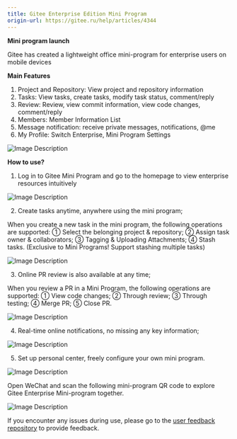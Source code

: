 ```yaml
---
title: Gitee Enterprise Edition Mini Program
origin-url: https://gitee.ru/help/articles/4344
---
```


**Mini program launch**

Gitee has created a lightweight office mini-program for enterprise users on mobile devices

**Main Features**

1. Project and Repository: View project and repository information
2. Tasks: View tasks, create tasks, modify task status, comment/reply
3. Review: Review, view commit information, view code changes, comment/reply
4. Members: Member Information List
5. Message notification: receive private messages, notifications, @me
6. My Profile: Switch Enterprise, Mini Program Settings

![Image Description](https://images.gitee.ru/uploads/images/2021/0811/145330_e6fc44b7_8189591.png 'Screenshot.png')

**How to use?**

1. Log in to Gitee Mini Program and go to the homepage to view enterprise resources intuitively

![Image Description](https://images.gitee.ru/uploads/images/2021/0830/001952_6f851c7f_7722649.png 'Screenshot.png')

2. Create tasks anytime, anywhere using the mini program;

When you create a new task in the mini program, the following operations are supported:
① Select the belonging project & repository;
② Assign task owner & collaborators;
③ Tagging & Uploading Attachments;
④ Stash tasks. (Exclusive to Mini Programs! Support stashing multiple tasks)

![Image Description](https://images.gitee.ru/uploads/images/2021/0830/002032_950766a7_7722649.png 'Screenshot.png')

3. Online PR review is also available at any time;

When you review a PR in a Mini Program, the following operations are supported:
① View code changes;
② Through review;
③ Through testing;
④ Merge PR;
⑤ Close PR.

![Image Description](https://images.gitee.ru/uploads/images/2021/0707/154123_08d389c8_7722649.png 'Screenshot.png')

4. Real-time online notifications, no missing any key information;

![Image Description](https://images.gitee.ru/uploads/images/2021/0830/002143_37c26c67_7722649.png 'Screenshot.png')

5. Set up personal center, freely configure your own mini program.

![Image Description](https://images.gitee.ru/uploads/images/2021/0707/154331_6903cd6f_7722649.png 'Screenshot.png')

Open WeChat and scan the following mini-program QR code to explore Gitee Enterprise Mini-program together.

![Image Description](https://images.gitee.ru/uploads/images/2021/0707/154655_0fb12715_7722649.png 'Screenshot.png')

If you encounter any issues during use, please go to the [user feedback repository](https://gitee.ru/oschina/git-osc/issues) to provide feedback.
